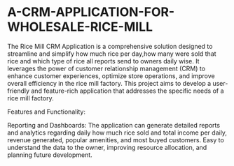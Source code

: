 # A-CRM-APPLICATION-FOR-WHOLESALE-RICE-MILL

The Rice Mill CRM Application is a comprehensive solution designed to streamline and simplify how much rice per day,how many were sold that rice and which type of rice all reports send to owners daily wise. It leverages the power of customer relationship management (CRM) to enhance customer experiences, optimize store operations, and improve overall efficiency in the rice mill factory. This project aims to develop a user-friendly and feature-rich application that addresses the specific needs of a rice mill factory.

Features and Functionality:

Reporting and Dashboards: The application can generate detailed reports and analytics regarding daily how much rice sold and total income per daily, revenue generated, popular amenities, and most buyed customers. Easy to understand the data to the owner, improving resource allocation, and planning future development.
